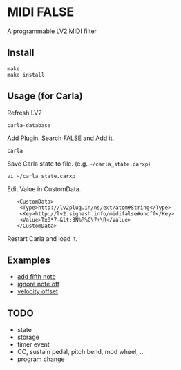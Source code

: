# MIDI FALSE

A programmable LV2 MIDI filter

## Install

```
make
make install
```

## Usage (for Carla)

Refresh LV2

```
carla-database
```

Add Plugin. Search FALSE and Add it.

```
carla
```

Save Carla state to file. (e.g. `~/carla_state.carxp`)

```
vi ~/carla_state.carxp
```

Edit Value in CustomData.

```
   <CustomData>
    <Type>http://lv2plug.in/ns/ext/atom#String</Type>
    <Key>http://lv2.sighash.info/midifalse#onoff</Key>
    <Value>Tx8*7-&lt;3N%R%C\7+\R</Value>
   </CustomData>
```

Restart Carla and load it.

## Examples

* [add fifth note](./examples/fifth.rb)
* [ignore note off](./examples/ignore_noteoff.rb)
* [velocity offset](./examples/vel_offset.rb)

## TODO

* state
* storage
* timer event
* CC, sustain pedal, pitch bend, mod wheel, ...
* program change
